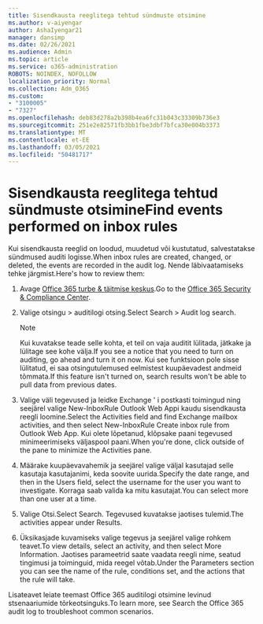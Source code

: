 ```yaml
---
title: Sisendkausta reeglitega tehtud sündmuste otsimine
ms.author: v-aiyengar
author: AshaIyengar21
manager: dansimp
ms.date: 02/26/2021
ms.audience: Admin
ms.topic: article
ms.service: o365-administration
ROBOTS: NOINDEX, NOFOLLOW
localization_priority: Normal
ms.collection: Adm_O365
ms.custom:
- "3100005"
- "7327"
ms.openlocfilehash: deb83d278a2b398b4ea6fc31b043c33309b736e3
ms.sourcegitcommit: 251e2e82571fb3bb1fbe3dbf7bfca30e004b3373
ms.translationtype: MT
ms.contentlocale: et-EE
ms.lasthandoff: 03/05/2021
ms.locfileid: "50481717"
---
```

# <a name="find-events-performed-on-inbox-rules"></a><span data-ttu-id="814a3-102">Sisendkausta reeglitega tehtud sündmuste otsimine</span><span class="sxs-lookup"><span data-stu-id="814a3-102">Find events performed on inbox rules</span></span>

<span data-ttu-id="814a3-103">Kui sisendkausta reeglid on loodud, muudetud või kustutatud, salvestatakse sündmused auditi logisse.</span><span class="sxs-lookup"><span data-stu-id="814a3-103">When inbox rules are created, changed, or deleted, the events are recorded in the audit log.</span></span> <span data-ttu-id="814a3-104">Nende läbivaatamiseks tehke järgmist.</span><span class="sxs-lookup"><span data-stu-id="814a3-104">Here's how to review them:</span></span>

1. <span data-ttu-id="814a3-105">Avage [Office 365 turbe & täitmise keskus](https://go.microsoft.com/fwlink/p/?linkid=2077143).</span><span class="sxs-lookup"><span data-stu-id="814a3-105">Go to the [Office 365 Security & Compliance Center](https://go.microsoft.com/fwlink/p/?linkid=2077143).</span></span>
1. <span data-ttu-id="814a3-106">Valige otsingu > auditilogi otsing.</span><span class="sxs-lookup"><span data-stu-id="814a3-106">Select Search > Audit log search.</span></span>

    > [!NOTE]
    > <span data-ttu-id="814a3-107">Kui kuvatakse teade selle kohta, et teil on vaja auditit lülitada, jätkake ja lülitage see kohe välja.</span><span class="sxs-lookup"><span data-stu-id="814a3-107">If you see a notice that you need to turn on auditing, go ahead and turn it on now.</span></span> <span data-ttu-id="814a3-108">Kui see funktsioon pole sisse lülitatud, ei saa otsingutulemused eelmistest kuupäevadest andmeid tõmmata.</span><span class="sxs-lookup"><span data-stu-id="814a3-108">If this feature isn't turned on, search results won't be able to pull data from previous dates.</span></span>
1. <span data-ttu-id="814a3-109">Valige väli tegevused ja leidke Exchange ' i postkasti toimingud ning seejärel valige New-InboxRule Outlook Web Appi kaudu sisendkausta reegli loomine.</span><span class="sxs-lookup"><span data-stu-id="814a3-109">Select the Activities field and find Exchange mailbox activities, and then select New-InboxRule Create inbox rule from Outlook Web App.</span></span> <span data-ttu-id="814a3-110">Kui olete lõpetanud, klõpsake paani tegevused minimeerimiseks väljaspool paani.</span><span class="sxs-lookup"><span data-stu-id="814a3-110">When you're done, click outside of the pane to minimize the Activities pane.</span></span>
1. <span data-ttu-id="814a3-111">Määrake kuupäevavahemik ja seejärel valige väljal kasutajad selle kasutaja kasutajanimi, keda soovite uurida.</span><span class="sxs-lookup"><span data-stu-id="814a3-111">Specify the date range, and then in the Users field, select the username for the user you want to investigate.</span></span> <span data-ttu-id="814a3-112">Korraga saab valida ka mitu kasutajat.</span><span class="sxs-lookup"><span data-stu-id="814a3-112">You can select more than one user at a time.</span></span>
1. <span data-ttu-id="814a3-113">Valige Otsi.</span><span class="sxs-lookup"><span data-stu-id="814a3-113">Select Search.</span></span> <span data-ttu-id="814a3-114">Tegevused kuvatakse jaotises tulemid.</span><span class="sxs-lookup"><span data-stu-id="814a3-114">The activities appear under Results.</span></span>
1. <span data-ttu-id="814a3-115">Üksikasjade kuvamiseks valige tegevus ja seejärel valige rohkem teavet.</span><span class="sxs-lookup"><span data-stu-id="814a3-115">To view details, select an activity, and then select More Information.</span></span> <span data-ttu-id="814a3-116">Jaotises parameetrid saate vaadata reegli nime, seatud tingimusi ja toiminguid, mida reegel võtab.</span><span class="sxs-lookup"><span data-stu-id="814a3-116">Under the Parameters section you can see the name of the rule, conditions set, and the actions that the rule will take.</span></span>

<span data-ttu-id="814a3-117">Lisateavet leiate teemast Office 365 auditilogi otsimine levinud stsenaariumide tõrkeotsinguks.</span><span class="sxs-lookup"><span data-stu-id="814a3-117">To learn more, see Search the Office 365 audit log to troubleshoot common scenarios.</span></span>